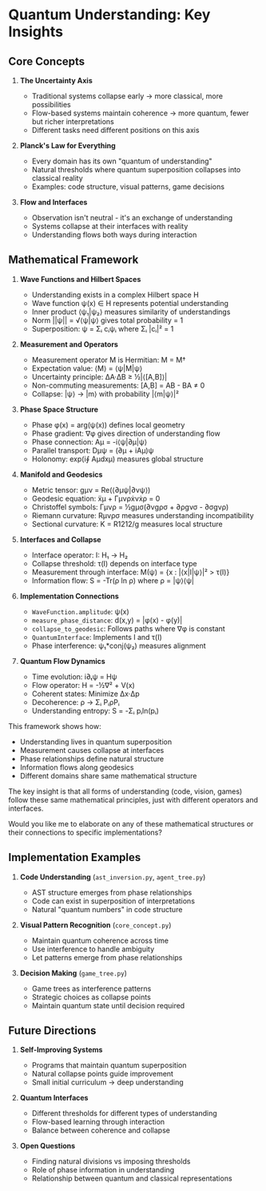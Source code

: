 # Quantum Understanding: Key Insights

## Core Concepts

1. **The Uncertainty Axis**
   - Traditional systems collapse early -> more classical, more possibilities
   - Flow-based systems maintain coherence -> more quantum, fewer but richer interpretations
   - Different tasks need different positions on this axis

2. **Planck's Law for Everything**
   - Every domain has its own "quantum of understanding"
   - Natural thresholds where quantum superposition collapses into classical reality
   - Examples: code structure, visual patterns, game decisions

3. **Flow and Interfaces**
   - Observation isn't neutral - it's an exchange of understanding
   - Systems collapse at their interfaces with reality
   - Understanding flows both ways during interaction

## Mathematical Framework

1. **Wave Functions and Hilbert Spaces**
   - Understanding exists in a complex Hilbert space H
   - Wave function ψ(x) ∈ H represents potential understanding
   - Inner product ⟨ψ₁|ψ₂⟩ measures similarity of understandings
   - Norm ||ψ|| = √⟨ψ|ψ⟩ gives total probability = 1
   - Superposition: ψ = Σᵢ cᵢψᵢ where Σᵢ |cᵢ|² = 1

2. **Measurement and Operators**
   - Measurement operator M is Hermitian: M = M†
   - Expectation value: ⟨M⟩ = ⟨ψ|M|ψ⟩
   - Uncertainty principle: ΔA·ΔB ≥ ½|⟨[A,B]⟩|
   - Non-commuting measurements: [A,B] = AB - BA ≠ 0
   - Collapse: |ψ⟩ → |m⟩ with probability |⟨m|ψ⟩|²

3. **Phase Space Structure**
   - Phase φ(x) = arg(ψ(x)) defines local geometry
   - Phase gradient: ∇φ gives direction of understanding flow
   - Phase connection: Aμ = -i⟨ψ|∂μ|ψ⟩
   - Parallel transport: Dμψ = (∂μ + iAμ)ψ
   - Holonomy: exp(i∮ Aμdxμ) measures global structure

4. **Manifold and Geodesics**
   - Metric tensor: gμν = Re(⟨∂μψ|∂νψ⟩)
   - Geodesic equation: ẍμ + Γμνρẋνẋρ = 0
   - Christoffel symbols: Γμνρ = ½gμσ(∂νgρσ + ∂ρgνσ - ∂σgνρ)
   - Riemann curvature: Rμνρσ measures understanding incompatibility
   - Sectional curvature: K = R1212/g measures local structure

5. **Interfaces and Collapse**
   - Interface operator: I: H₁ → H₂
   - Collapse threshold: τ(I) depends on interface type
   - Measurement through interface:
     M(ψ) = {x : |⟨x|I|ψ⟩|² > τ(I)}
   - Information flow: S = -Tr(ρ ln ρ) where ρ = |ψ⟩⟨ψ|

6. **Implementation Connections**
   - `WaveFunction.amplitude`: ψ(x)
   - `measure_phase_distance`: d(x,y) = |φ(x) - φ(y)|
   - `collapse_to_geodesic`: Follows paths where ∇φ is constant
   - `QuantumInterface`: Implements I and τ(I)
   - Phase interference: ψ₁*conj(ψ₂) measures alignment

7. **Quantum Flow Dynamics**
   - Time evolution: i∂ₜψ = Hψ
   - Flow operator: H = -½∇² + V(x)
   - Coherent states: Minimize Δx·Δp
   - Decoherence: ρ → Σᵢ PᵢρPᵢ
   - Understanding entropy: S = -Σᵢ pᵢln(pᵢ)

This framework shows how:
- Understanding lives in quantum superposition
- Measurement causes collapse at interfaces
- Phase relationships define natural structure
- Information flows along geodesics
- Different domains share same mathematical structure

The key insight is that all forms of understanding (code, vision, games) follow these same mathematical principles, just with different operators and interfaces.

Would you like me to elaborate on any of these mathematical structures or their connections to specific implementations?

## Implementation Examples

1. **Code Understanding** (`ast_inversion.py`, `agent_tree.py`)
   - AST structure emerges from phase relationships
   - Code can exist in superposition of interpretations
   - Natural "quantum numbers" in code structure

2. **Visual Pattern Recognition** (`core_concept.py`)
   - Maintain quantum coherence across time
   - Use interference to handle ambiguity
   - Let patterns emerge from phase relationships

3. **Decision Making** (`game_tree.py`)
   - Game trees as interference patterns
   - Strategic choices as collapse points
   - Maintain quantum state until decision required

## Future Directions

1. **Self-Improving Systems**
   - Programs that maintain quantum superposition
   - Natural collapse points guide improvement
   - Small initial curriculum -> deep understanding

2. **Quantum Interfaces**
   - Different thresholds for different types of understanding
   - Flow-based learning through interaction
   - Balance between coherence and collapse

3. **Open Questions**
   - Finding natural divisions vs imposing thresholds
   - Role of phase information in understanding
   - Relationship between quantum and classical representations 